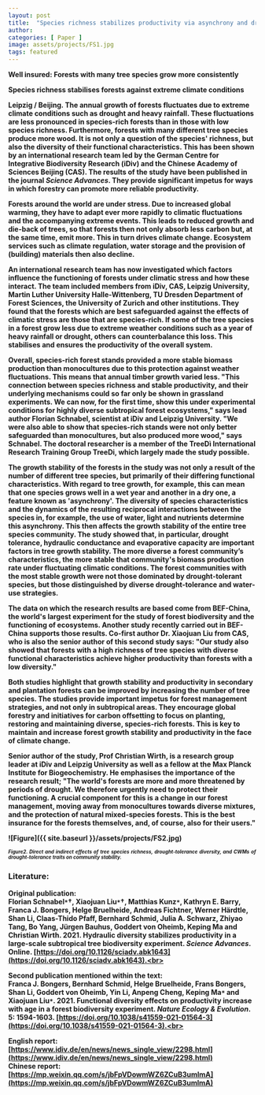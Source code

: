 ```yaml
---
layout: post
title:  "Species richness stabilizes productivity via asynchrony and drought-tolerance diversity in a large-scale tree biodiversity experiment"
author: 
categories: [ Paper ]
image: assets/projects/FS1.jpg
tags: featured
---
```


<strong>Well insured: Forests with many tree species grow more consistently<strong><br>

<strong>Species richness stabilises forests against extreme climate conditions<strong><br>

<strong>Leipzig / Beijing. The annual growth of forests fluctuates due to extreme climate conditions such as drought and heavy rainfall. These fluctuations are less pronounced in species-rich forests than in those with low species richness. Furthermore, forests with many different tree species produce more wood. It is not only a question of the species' richness, but also the diversity of their functional characteristics. This has been shown by an international research team led by the German Centre for Integrative Biodiversity Research (iDiv) and the Chinese Academy of Sciences Beijing (CAS). The results of the study have been published in the journal *Science Advances*. They provide significant impetus for ways in which forestry can promote more reliable productivity. <strong><br>

Forests around the world are under stress. Due to increased global warming, they have to adapt ever more rapidly to climatic fluctuations and the accompanying extreme events. This leads to reduced growth and die-back of trees, so that forests then not only absorb less carbon but, at the same time, emit more. This in turn drives climate change. Ecosystem services such as climate regulation, water storage and the provision of (building) materials then also decline.<br>

An international research team has now investigated which factors influence the functioning of forests under climatic stress and how these interact. The team included members from iDiv, CAS, Leipzig University, Martin Luther University Halle-Wittenberg, TU Dresden Department of Forest Sciences, the University of Zurich and other institutions. They found that the forests which are best safeguarded against the effects of climatic stress are those that are species-rich. If some of the tree species in a forest grow less due to extreme weather conditions such as a year of heavy rainfall or drought, others can counterbalance this loss. This stabilises and ensures the productivity of the overall system.<br>

Overall, species-rich forest stands provided a more stable biomass production than monocultures due to this protection against weather fluctuations. This means that annual timber growth varied less. "This connection between species richness and stable productivity, and their underlying mechanisms could so far only be shown in grassland experiments. We can now, for the first time, show this under experimental conditions for highly diverse subtropical forest ecosystems," says lead author Florian Schnabel, scientist at iDiv and Leipzig University. "We were also able to show that species-rich stands were not only better safeguarded than monocultures, but also produced more wood," says Schnabel. The doctoral researcher is a member of the TreeDì International Research Training Group TreeDi, which largely made the study possible.<br>

The growth stability of the forests in the study was not only a result of the number of different tree species, but primarily of their differing functional characteristics. With regard to tree growth, for example, this can mean that one species grows well in a wet year and another in a dry one, a feature known as 'asynchrony'. The diversity of species characteristics and the dynamics of the resulting reciprocal interactions between the species in, for example, the use of water, light and nutrients determine this asynchrony. This then affects the growth stability of the entire tree species community. The study showed that, in particular, drought tolerance, hydraulic conductance and evaporative capacity are important factors in tree growth stability. The more diverse a forest community’s characteristics, the more stable that community's biomass production rate under fluctuating climatic conditions. The forest communities with the most stable growth were not those dominated by drought-tolerant species, but those distinguished by diverse drought-tolerance and water-use strategies.<br>

The data on which the research results are based come from BEF-China, the world's largest experiment for the study of forest biodiversity and the functioning of ecosystems. Another study recently carried out in BEF-China supports those results. Co-first author Dr. Xiaojuan Liu from CAS, who is also the senior author of this second study says: "Our study also showed that forests with a high richness of tree species with diverse functional characteristics achieve higher productivity than forests with a low diversity."<br>

Both studies highlight that growth stability and productivity in secondary and plantation forests can be improved by increasing the number of tree species. The studies provide important impetus for forest management strategies, and not only in subtropical areas. They encourage global forestry and initiatives for carbon offsetting to focus on planting, restoring and maintaining diverse, species-rich forests. This is key to maintain and increase forest growth stability and productivity in the face of climate change.<br>

Senior author of the study, Prof Christian Wirth, is a research group leader at iDiv and Leipzig University as well as a fellow at the Max Planck Institute for Biogeochemistry. He emphasises the importance of the research result; "The world's forests are more and more threatened by periods of drought. We therefore urgently need to protect their functioning. A crucial component for this is a change in our forest management, moving away from monocultures towards diverse mixtures, and the protection of natural mixed-species forests. This is the best insurance for the forests themselves, and, of course, also for their users."<br>

![Figure]({{ site.baseurl }}/assets/projects/FS2.jpg)
<p style='text-align: justify;' ><span style="font-style: italic; font-size:70%">Figure2. Direct and indirect effects of tree species richness, drought-tolerance diversity, and CWMs of drought-tolerance traits on community stability.
</span></p>

### Literature:
Original publication:<br>
Florian Schnabel<code>&ast;</code>†, Xiaojuan Liu<code>&ast;</code>†, Matthias Kunz<code>&ast;</code>, Kathryn E. Barry, Franca J. Bongers, Helge Bruelheide, Andreas Fichtner, Werner Härdtle, Shan Li, Claas-Thido Pfaff, Bernhard Schmid, Julia A. Schwarz, Zhiyao Tang, Bo Yang, Jürgen Bauhus, Goddert von Oheimb, Keping Ma and Christian Wirth. 2021. Hydraulic diversity stabilizes productivity in a large-scale subtropical tree biodiversity experiment. *Science Advances*. Online. [https://doi.org/10.1126/sciadv.abk1643](https://doi.org/10.1126/sciadv.abk1643).<br>

Second publication mentioned within the text:<br>
Franca J. Bongers, Bernhard Schmid, Helge Bruelheide, Frans Bongers, Shan Li, Goddert von Oheimb, Yin Li, Anpeng Cheng, Keping  Ma<code>&ast;</code> and Xiaojuan  Liu<code>&ast;</code>. 2021. Functional diversity effects on productivity increase with age in a forest biodiversity experiment. *Nature Ecology & Evolution*. 5: 1594-1603. [https://doi.org/10.1038/s41559-021-01564-3](https://doi.org/10.1038/s41559-021-01564-3).<br>

English report: [https://www.idiv.de/en/news/news_single_view/2298.html](https://www.idiv.de/en/news/news_single_view/2298.html)<br>
Chinese report: [https://mp.weixin.qq.com/s/jbFpVDowmWZ6ZCuB3umlmA](https://mp.weixin.qq.com/s/jbFpVDowmWZ6ZCuB3umlmA)
